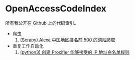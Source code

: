 # OpenAccessCodeIndex
所有我公开在 Github 上的代码索引。

*  爬虫
	1. [(Scrapy) Alexa 中国地区排名前 500 的网站爬取](https://github.com/IceCodeNew/prac_alexa)
*  重复工作自动化
	1. [(python3) 创建 Proxifier 能够接受的 IP 地址白名单规则](https://github.com/IceCodeNew/prac_cidr_convert)

